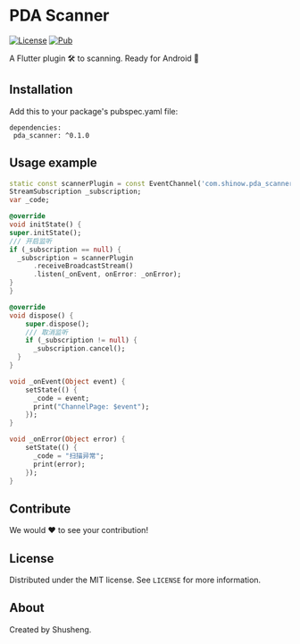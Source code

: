 # PDA Scanner
  
[![License][license-image]][license-url] 
[![Pub](https://img.shields.io/pub/v/qrscan.svg?style=flat-square)](https://pub.dartlang.org/packages/qrscan)

A Flutter plugin 🛠 to scanning. Ready for Android 🚀

## Installation

Add this to your package's pubspec.yaml file:

```
dependencies:
 pda_scanner: ^0.1.0
```

## Usage example
```dart
static const scannerPlugin = const EventChannel('com.shinow.pda_scanner/plugin');
StreamSubscription _subscription;
var _code;

@override
void initState() {
super.initState();
/// 开启监听
if (_subscription == null) {
  _subscription = scannerPlugin
      .receiveBroadcastStream()
      .listen(_onEvent, onError: _onError);
}
}

@override
void dispose() {
    super.dispose();
    /// 取消监听
    if (_subscription != null) {
      _subscription.cancel();
  }
}

void _onEvent(Object event) {
    setState(() {
      _code = event;
      print("ChannelPage: $event");
    });
}

void _onError(Object error) {
    setState(() {
      _code = "扫描异常";
      print(error);
    });
}
```

## Contribute

We would ❤️ to see your contribution!

## License

Distributed under the MIT license. See ``LICENSE`` for more information.

## About

Created by Shusheng.

[license-image]: https://img.shields.io/badge/License-MIT-blue.svg
[license-url]: LICENSE
